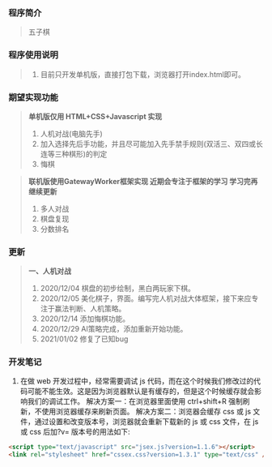 ### 程序简介

> 五子棋

### 程序使用说明

> 1. 目前只开发单机版，直接打包下载，浏览器打开index.html即可。

### 期望实现功能

> **单机版仅用 HTML+CSS+Javascript 实现**
>
> 1.  人机对战(电脑先手)
> 2.  加入选择先后手功能，并且尽可能加入先手禁手规则(双活三、双四或长连等三种棋形)的判定
> 3.  悔棋

> **联机版使用GatewayWorker框架实现 近期会专注于框架的学习 学习完再继续更新**
>
> 1.  多人对战
> 2.  棋盘复现
> 3.  分数排名

### 更新

> **一、人机对战**
>
> 1.  2020/12/04 棋盘的初步绘制，黑白两玩家下棋。
> 2.  2020/12/05 美化棋子，界面。编写完人机对战大体框架，接下来应专注于赢法判断、人机策略。
> 3.  2020/12/14 添加悔棋功能。
> 4.  2020/12/29 AI策略完成，添加重新开始功能。
> 5.  2021/01/02 修复了已知bug

### 开发笔记

1. 在做 web 开发过程中，经常需要调试 js 代码，而在这个时候我们修改过的代码可能不能生效。这是因为浏览器默认是有缓存的，但是这个时候缓存就会影响我们的调试工作。
   解决方案一：在浏览器里面使用 ctrl+shift+R 强制刷新，不使用浏览器缓存来刷新页面。
   解决方案二：浏览器会缓存 css 或 js 文件，通过设置和改变版本号，浏览器就会重新下载新的 js 或 css 文件，在 js 或 css 后加?v= 版本号的用法如下:

```html
<script type="text/javascript" src="jsex.js?version=1.1.6"></script>
<link rel="stylesheet" href="cssex.css?version=1.3.1" type="text/css" />
```
